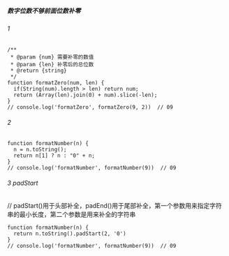 ##### 数字位数不够前面位数补零

###### 1

```
/**
 * @param {num} 需要补零的数值
 * @param {len} 补零后的总位数
 * @return {string}
 */
function formatZero(num, len) {
  if(String(num).length > len) return num;
  return (Array(len).join(0) + num).slice(-len);
}
// console.log('formatZero', formatZero(9, 2))  // 09

```

###### 2

```
function formatNumber(n) {
  n = n.toString();
  return n[1] ? n : "0" + n;
}
// console.log('formatNumber', formatNumber(9))  // 09

```

###### 3 padStart

// padStart()用于头部补全，padEnd()用于尾部补全，第一个参数用来指定字符串的最小长度，第二个参数是用来补全的字符串

```
function formatNumber(n) {
  return n.toString().padStart(2, '0')
}
// console.log('formatNumber', formatNumber(9))  // 09

```
